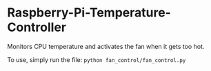 # Raspberry-Pi-Temperature-Controller
Monitors CPU temperature and activates the fan when it gets too hot.

To use, simply run the file: `python fan_control/fan_control.py`
